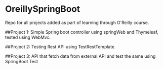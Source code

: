 # OreillySpringBoot
Repo for all projects added as part of learning through O'Reilly course.

##Project 1:
Simple Spring boot controller using springWeb and Thymeleaf, tested using WebMvc.

##Project 2:
Testing Rest API using TestRestTemplate.

##Project 3:
API that fetch data from external API and test the same using SpringBoot Test
